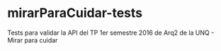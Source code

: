 # mirarParaCuidar-tests
Tests para validar la API del TP 1er semestre 2016 de Arq2 de la UNQ - Mirar para cuidar 

